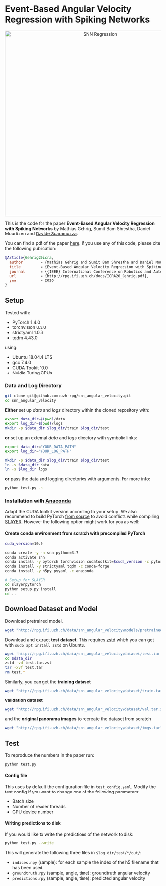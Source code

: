 # Event-Based Angular Velocity Regression with Spiking Networks

<p align="center">
  <a href="https://youtu.be/cffwH41ReF4">
    <img src="http://rpg.ifi.uzh.ch/img/papers/ICRA20_Gehrig_vid_thumbnail_play.png" alt="SNN Regression" width="600"/>
  </a>
</p>

This is the code for the paper **Event-Based Angular Velocity Regression with Spiking Networks** by Mathias Gehrig, Sumit Bam Shrestha, Daniel Mouritzen and [Davide Scaramuzza](http://rpg.ifi.uzh.ch/people_scaramuzza.html).

You can find a pdf of the paper [here](http://rpg.ifi.uzh.ch/docs/ICRA20_Gehrig.pdf).
If you use any of this code, please cite the following publication:

```bibtex
@Article{Gehrig20icra,
  author        = {Mathias Gehrig and Sumit Bam Shrestha and Daniel Mouritzen and Davide Scaramuzza},
  title         = {Event-Based Angular Velocity Regression with Spiking Networks},
  journal       = {{IEEE} International Conference on Robotics and Automation (ICRA)},
  url           = {http://rpg.ifi.uzh.ch/docs/ICRA20_Gehrig.pdf},
  year          = 2020
}
```

## Setup
Tested with:
- PyTorch 1.4.0
- torchvision 0.5.0
- strictyaml 1.0.6
- tqdm 4.43.0

using:
- Ubuntu 18.04.4 LTS
- gcc 7.4.0
- CUDA Tookit 10.0
- Nvidia Turing GPUs

### Data and Log Directory
```bash
git clone git@github.com:uzh-rpg/snn_angular_velocity.git
cd snn_angular_velocity
```
**Either** set up *data* and *logs* directory within the cloned repository with:
```bash
export data_dir=$(pwd)/data
export log_dir=$(pwd)/logs
mkdir -p $data_dir $log_dir/train $log_dir/test
```
**or** set up an external *data* and *logs* directory with symbolic links:
```bash
export data_dir="YOUR_DATA_PATH"
export log_dir="YOUR_LOG_PATH"

mkdir -p $data_dir $log_dir/train $log_dir/test
ln -s $data_dir data
ln -s $log_dir logs
```
**or** pass the data and logging directories with arguments. For more info:
```bash
python test.py -h
```

### Installation with [Anaconda](https://www.anaconda.com/distribution/)
Adapt the CUDA toolkit version according to your setup. We also recommend to build PyTorch [from source](https://github.com/pytorch/pytorch#from-source) to avoid conflicts while compiling [SLAYER](https://github.com/bamsumit/slayerPytorch). However the following option might work for you as well:

#### Create conda environment from scratch with precompiled PyTorch
```bash
cuda_version=10.0

conda create -y -n snn python=3.7
conda activate snn
conda install -y pytorch torchvision cudatoolkit=$cuda_version -c pytorch
conda install -y strictyaml tqdm -c conda-forge
conda install -y h5py pyyaml -c anaconda

# Setup for SLAYER
cd slayerpytorch
python setup.py install
cd ..
```

## Download Dataset and Model
Download pretrained model.
```bash
wget "http://rpg.ifi.uzh.ch/data/snn_angular_velocity/models/pretrained.pt" -O pretrained/cnn5-avgp-fc1.pt

```
Download and extract **test dataset**. This requires [zstd](https://github.com/facebook/zstd) which you can get with `sudo apt install zstd` on Ubuntu.
```bash
wget "http://rpg.ifi.uzh.ch/data/snn_angular_velocity/dataset/test.tar.zst" -O $data_dir/test.tar.zst
cd $data_dir
zstd -vd test.tar.zst
tar -xvf test.tar
rm test.*
```
Similarly, you can get the **training dataset**
```bash
wget "http://rpg.ifi.uzh.ch/data/snn_angular_velocity/dataset/train.tar.zst" -O $data_dir/train.tar.zst
```
**validation dataset**
```bash
wget "http://rpg.ifi.uzh.ch/data/snn_angular_velocity/dataset/val.tar.zst" -O $data_dir/val.tar.zst
```
and the **original panorama images** to recreate the dataset from scratch
```bash
wget "http://rpg.ifi.uzh.ch/data/snn_angular_velocity/dataset/imgs.tar" -O $data_dir/imgs.tar
```

## Test
To reproduce the numbers in the paper run:
```bash
python test.py
```
#### Config file
This uses by default the configuration file in `test_config.yaml`.
Modify the test config if you want to change one of the following parameters:
- Batch size
- Number of reader threads
- GPU device number

#### Writing predictions to disk
If you would like to write the predictions of the network to disk:
```bash
python test.py --write
```
This will generate the following three files in `$log_dir/test/*/out/`:
- `indices.npy` (sample): for each sample the index of the h5 filename that has been used.
- `groundtruth.npy` (sample, angle, time): groundtruth angular velocity
- `predictions.npy` (sample, angle, time): predicted angular velocity
